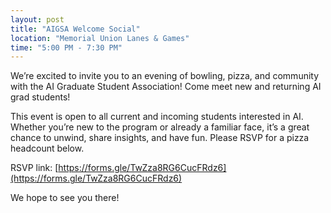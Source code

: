 ```yaml
---
layout: post
title: "AIGSA Welcome Social"
location: "Memorial Union Lanes & Games"
time: "5:00 PM - 7:30 PM"
---
```


We’re excited to invite you to an evening of bowling, pizza, and community with the AI Graduate Student Association! Come meet new and returning AI grad students!

This event is open to all current and incoming students interested in AI. Whether you’re new to the program or already a familiar face, it’s a great chance to unwind, share insights, and have fun. Please RSVP for a pizza headcount below.

RSVP link: [https://forms.gle/TwZza8RG6CucFRdz6](https://forms.gle/TwZza8RG6CucFRdz6)

We hope to see you there!
